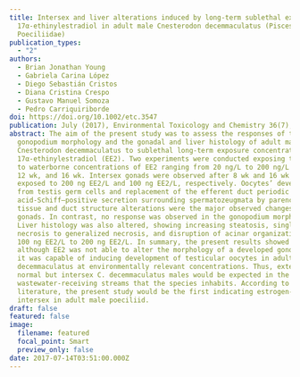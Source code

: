 ```yaml
---
title: Intersex and liver alterations induced by long-term sublethal exposure to
  17α-ethinylestradiol in adult male Cnesterodon decemmaculatus (Pisces,
  Poeciliidae)
publication_types:
  - "2"
authors:
  - Brian Jonathan Young
  - Gabriela Carina López
  - Diego Sebastián Cristos
  - Diana Cristina Crespo
  - Gustavo Manuel Somoza
  - Pedro Carriquiriborde
doi: https://doi.org/10.1002/etc.3547
publication: July (2017), Environmental Toxicology and Chemistry 36(7), 1738–1745
abstract: The aim of the present study was to assess the responses of the
  gonopodium morphology and the gonadal and liver histology of adult male
  Cnesterodon decemmaculatus to sublethal long‐term exposure concentrations of
  17α‐ethinylestradiol (EE2). Two experiments were conducted exposing the fish
  to waterborne concentrations of EE2 ranging from 20 ng/L to 200 ng/L for 8 wk,
  12 wk, and 16 wk. Intersex gonads were observed after 8 wk and 16 wk in fish
  exposed to 200 ng EE2/L and 100 ng EE2/L, respectively. Oocytes’ development
  from testis germ cells and replacement of the efferent duct periodic
  acid‐Schiff–positive secretion surrounding spermatozeugmata by parenchymal
  tissue and duct structure alterations were the major observed changes in the
  gonads. In contrast, no response was observed in the gonopodium morphology.
  Liver histology was also altered, showing increasing steatosis, single‐cell
  necrosis to generalized necrosis, and disruption of acinar organization from
  100 ng EE2/L to 200 ng EE2/L. In summary, the present results showed that
  although EE2 was not able to alter the morphology of a developed gonopodium,
  it was capable of inducing development of testicular oocytes in adult male C.
  decemmaculatus at environmentally relevant concentrations. Thus, externally
  normal but intersex C. decemmaculatus males would be expected in the
  wastewater‐receiving streams that the species inhabits. According to the
  literature, the present study would be the first indicating estrogen‐induced
  intersex in adult male poeciliid.
draft: false
featured: false
image:
  filename: featured
  focal_point: Smart
  preview_only: false
date: 2017-07-14T03:51:00.000Z
---
```

